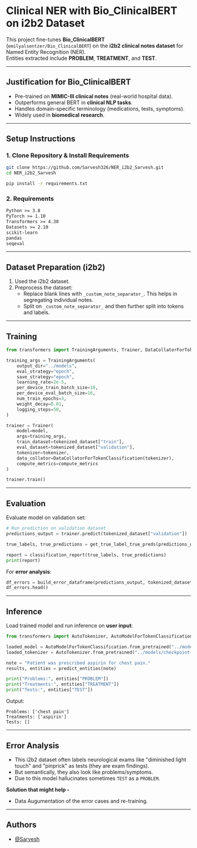 # Clinical NER with Bio_ClinicalBERT on i2b2 Dataset

This project fine-tunes **Bio_ClinicalBERT** (`emilyalsentzer/Bio_ClinicalBERT`) on the **i2b2 clinical notes dataset** for Named Entity Recognition (NER).  
Entities extracted include **PROBLEM**, **TREATMENT**, and **TEST**.

---
## Justification for Bio_ClinicalBERT

- Pre-trained on **MIMIC-III clinical notes** (real-world hospital data).  
- Outperforms general BERT in **clinical NLP tasks**.  
- Handles domain-specific terminology (medications, tests, symptoms).  
- Widely used in **biomedical research**.

---
## Setup Instructions

### 1. Clone Repository & Install Requirements
```bash
git clone https://github.com/Sarvesh326/NER_i2b2_Sarvesh.git
cd NER_i2b2_Sarvesh

pip install -r requirements.txt
```

### 2. Requirements
```txt
Python >= 3.8
PyTorch >= 1.10
Transformers >= 4.30
Datasets >= 2.10
scikit-learn
pandas
seqeval
```

---

## Dataset Preparation (i2b2)

1. Used the i2b2 dataset.  
2. Preprocess the dataset:
   - Replace blank lines with `_custom_note_separator_`. This helps in segregating individual notes.
   - Split on `_custom_note_separator_` and then further split into tokens and labels.  

---

## Training

```python
from transformers import TrainingArguments, Trainer, DataCollatorForTokenClassification

training_args = TrainingArguments(
    output_dir="../models",
    eval_strategy="epoch",
    save_strategy="epoch",
    learning_rate=2e-5,
    per_device_train_batch_size=16,
    per_device_eval_batch_size=16,
    num_train_epochs=3,
    weight_decay=0.01,
    logging_steps=50,
)

trainer = Trainer(
    model=model,
    args=training_args,
    train_dataset=tokenized_dataset["train"],
    eval_dataset=tokenized_dataset["validation"],
    tokenizer=tokenizer,
    data_collator=DataCollatorForTokenClassification(tokenizer),
    compute_metrics=compute_metrics
)

trainer.train()
```

---

## Evaluation

Evaluate model on validation set:
```python
# Run prediction on validation dataset
predictions_output = trainer.predict(tokenized_dataset["validation"])

true_labels, true_predictions = get_true_label_true_preds(predictions_output)

report = classification_report(true_labels, true_predictions)
print(report)
```

For **error analysis**:
```python
df_errors = build_error_dataframe(predictions_output, tokenized_dataset["validation"], id2label, tokenizer)
df_errors.head()
```

---

## Inference

Load trained model and run inference on **user input**:
```python
from transformers import AutoTokenizer, AutoModelForTokenClassification

loaded_model = AutoModelForTokenClassification.from_pretrained("../models/checkpoint-xxxx")
loaded_tokenizer = AutoTokenizer.from_pretrained("../models/checkpoint-xxxx")

note = "Patient was prescribed aspirin for chest pain."
results, entities = predict_entities(note)

print("Problems:", entities["PROBLEM"])
print("Treatments:", entities["TREATMENT"])
print("Tests:", entities["TEST"])
```

Output:
```
Problems: ['chest pain']
Treatments: ['aspirin']
Tests: []
```
---

## Error Analysis

- This i2b2 dataset often labels neurological exams like "diminished light touch" and "pinprick" as tests (they are exam findings).
- But semantically, they also look like problems/symptoms.
- Due to this model hallucinates sometimes `TEST` as a `PROBLEM`.

**Solution that might help -**
- Data Augumentation of the error cases and re-training.

---

## Authors

- [@Sarvesh](https://github.com/Sarvesh326)
